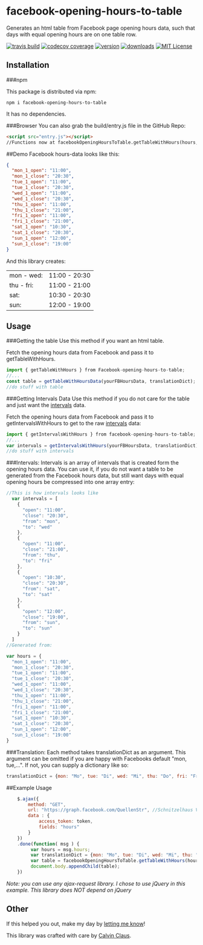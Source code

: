 # facebook-opening-hours-to-table
Generates an html table from Facebook page opening hours data, such that days with equal opening hours are on one table row.

[![travis build](https://img.shields.io/travis/calvinclaus/facebook-opening-hours-to-table.svg?style=flat)](https://travis-ci.org/calvinclaus/facebook-opening-hours-to-table)
[![codecov coverage](https://img.shields.io/codecov/c/github/calvinclaus/facebook-opening-hours-to-table.svg?style=flat)](https://codecov.io/github/calvinclaus/facebook-opening-hours-to-table)
[![version](https://img.shields.io/npm/v/facebook-opening-hours-to-table.svg?style=flat)](http://npm.im/facebook-opening-hours-to-table)
[![downloads](https://img.shields.io/npm/dm/facebook-opening-hours-to-table.svg?style=flat)](http://npm-stat.com/charts.html?package=facebook-opening-hours-to-table&from=2015-08-01)
[![MIT License](https://img.shields.io/npm/l/facebook-opening-hours-to-table.svg?style=flat)](http://opensource.org/licenses/MIT)

## Installation

###npm

This package is distributed via npm:

```
npm i facebook-opening-hours-to-table
```

It has no dependencies.

###Browser
You can also grab the build/entry.js file in the GitHub Repo:

```html
<script src="entry.js"></script>
//Functions now at facebookOpeningHoursToTable.getTableWithHours(hours, translationDict);
```


##Demo
Facebook hours-data looks like this:
```json
{
  "mon_1_open": "11:00",
  "mon_1_close": "20:30",
  "tue_1_open": "11:00",
  "tue_1_close": "20:30",
  "wed_1_open": "11:00",
  "wed_1_close": "20:30",
  "thu_1_open": "11:00",
  "thu_1_close": "21:00",
  "fri_1_open": "11:00",
  "fri_1_close": "21:00",
  "sat_1_open": "10:30",
  "sat_1_close": "20:30",
  "sun_1_open": "12:00",
  "sun_1_close": "19:00"
}
```
And this library creates: 
<table><tbody><tr><td><span class="days">mon - wed: </span></td><td><span class="numbers">11:00 - 20:30</span></td></tr><tr><td><span class="days">thu - fri: </span></td><td><span class="numbers">11:00 - 21:00</span></td></tr><tr><td><span class="days">sat: </span></td><td><span class="numbers">10:30 - 20:30</span></td></tr><tr><td><span class="days">sun: </span></td><td><span class="numbers">12:00 - 19:00</span></td></tr></tbody></table>

## Usage

###Getting the table
Use this method if you want an html table.

Fetch the opening hours data from Facebook and pass it to getTableWithHours.
```javascript
import { getTableWithHours } from Facebook-opening-hours-to-table;
//...
const table = getTableWithHoursData(yourFBHoursData, translationDict);
//do stuff with table
```

###Getting Intervals Data
Use this method if you do not care for the table and just want the [intervals](#intervals) data.

Fetch the opening hours data from Facebook and pass it to getIntervalsWithHours to get to the raw [intervals](#intervals) data:
```javascript
import { getIntervalsWithHours } from facebook-opening-hours-to-table;
//...
var intervals = getIntervalsWithHours(yourFBHoursData, translationDict);
//do stuff with intervals
```

###Intervals:
Intervals is an array of intervals that is created form the opening hours data. You can use it, if you do not want a table to be generated from the Facebook hours data, but still want days with equal opening hours be compressed into one array entry:

```javascript
//This is how intervals looks like
  var intervals = [
    { 
      "open": "11:00",
      "close": "20:30",
      "from": "mon",
      "to": "wed" 
    },
    {
      "open": "11:00",
      "close": "21:00",
      "from": "thu",
      "to": "fri" 
    }, 
    { 
      "open": "10:30",
      "close": "20:30",
      "from": "sat",
      "to": "sat" 
    },
    {
      "open": "12:00",
      "close": "19:00",
      "from": "sun",
      "to": "sun" 
    } 
  ]
//Generated from:

var hours = {
  "mon_1_open": "11:00",
  "mon_1_close": "20:30",
  "tue_1_open": "11:00",
  "tue_1_close": "20:30",
  "wed_1_open": "11:00",
  "wed_1_close": "20:30",
  "thu_1_open": "11:00",
  "thu_1_close": "21:00",
  "fri_1_open": "11:00",
  "fri_1_close": "21:00",
  "sat_1_open": "10:30",
  "sat_1_close": "20:30",
  "sun_1_open": "12:00",
  "sun_1_close": "19:00"
}
```

###Translation:
Each method takes translationDict as an argument. This argument can be omitted if you are happy with Facebooks default "mon, tue,...".
If not, you can supply a dictionary like so:
```javascript
translationDict = {mon: "Mo", tue: "Di", wed: "Mi", thu: "Do", fri: "Fr", sat: "Sa", sun: "So"};
```

##Example Usage
```javascript
	$.ajax({
		method: "GET",
		url: "https://graph.facebook.com/QuellenStr", //Schnitzelhaus Vienna :)
		data : {
			access_token: token,
			fields: "hours"
		}
	})
	.done(function( msg ) {
         var hours = msg.hours;
         var translationDict = {mon: "Mo", tue: "Di", wed: "Mi", thu: "Do", fri: "Fr", sat: "Sa", sun: "So"};
         var table = facebookOpeningHoursToTable.getTableWithHours(hours, translationDict);
         document.body.appendChild(table);
	})
```
*Note: you can use any ajax-request library. I chose to use jQuery in this example. This library does NOT depend on jQuery*


## Other
If this helped you out, make my day by [letting me know](https://twitter.com/calvin_claus)!

This library was crafted with care by [Calvin Claus](https://twitter.com/calvin_claus).

